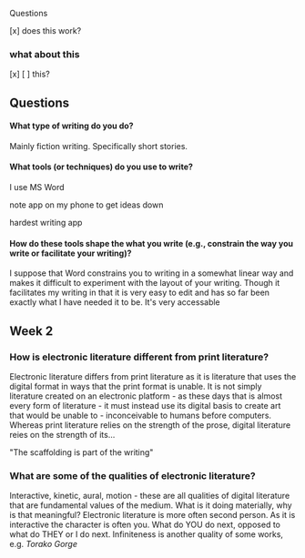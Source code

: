 
Questions

[x] does this work?

### what about this

[x] [ ] this?

## Questions

#### What type of writing do you do?

Mainly fiction writing. Specifically short stories.

#### What tools (or techniques) do you use to write?

I use MS Word 

note app on my phone to get ideas down

hardest writing app


#### How do these tools shape the what you write (e.g., constrain the way you write or facilitate your writing)?



I suppose that Word constrains you to writing in a somewhat linear way and makes it difficult to experiment with the layout of your writing. Though it facilitates my writing in that it is very easy to edit and has so far been exactly what I have needed it to be. It's very accessable 

## Week 2



### How is electronic literature different from print literature?

Electronic literature differs from print literature as it is literature that uses the digital format in ways that the print format is unable. It is not simply literature created on an electronic platform -  as these days that is almost every form of literature - it must instead use its digital basis to create art that would be unable to - inconceivable to humans before computers. Whereas print literature relies on the strength of the prose, digital literature reies on the strength of its...

"The scaffolding is part of the writing"


### What are some of the qualities of electronic literature?

Interactive, kinetic, aural, motion - these are all qualities of digital literature that are fundamental values of the medium.  What is it doing materially, why is that meaningful? Electronic literature is more often second person. As it is interactive the character is often you. What do YOU do next, opposed to what do THEY or I do next. Infiniteness is another quality of some works, e.g. *Torako Gorge*
